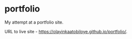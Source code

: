 # portfolio
My attempt at a portfolio site.

URL to live site - https://olayinkaatobiloye.github.io/portfolio/.
